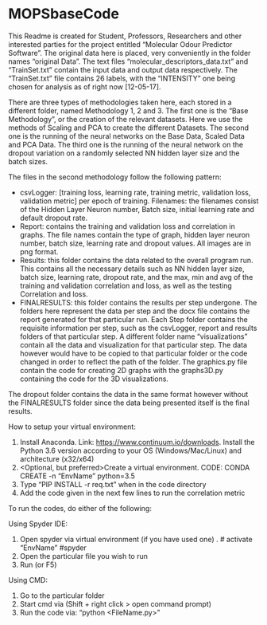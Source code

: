 # MOPSbaseCode

This Readme is created for Student, Professors, Researchers and other interested parties for the project entitled “Molecular Odour Predictor Software”.
The original data here is placed, very conveniently in the folder names “original Data”. The text files “molecular_descriptors_data.txt” and “TrainSet.txt” contain the input data and output data respectively. The “TrainSet.txt” file contains 26 labels, with the “INTENSITY” one being chosen for analysis as of right now [12-05-17].

There are three types of methodologies taken here, each stored in a different folder, named Methodology 1, 2 and 3.
The first one is the “Base Methodology”, or the creation of the relevant datasets. Here we use the methods of Scaling and PCA to create the different Datasets.
The second one is the running of the neural networks on the Base Data, Scaled Data and PCA Data.
The third one is the running of the neural network on the dropout variation on a randomly selected NN hidden layer size and the batch sizes.

The files in the second methodology follow the following pattern:
-	csvLogger: [training loss, learning rate, training metric, validation loss, validation metric] per epoch of training. Filenames: the filenames consist of the Hidden Layer Neuron number, Batch size, initial learning rate and default dropout rate. <No data on testing>
-	Report: contains the training and validation loss and correlation in graphs. The file names contain the type of graph, hidden layer neuron number, batch size, learning rate and dropout values. All images are in png format. <No data on testing>
-	Results: this folder contains the data related to the overall program run. This contains all the necessary details such as NN hidden layer size, batch size, learning rate, dropout rate, and the max, min and avg of the training and validation correlation and loss, as well as the testing Correlation and loss.
-	FINALRESULTS: this folder contains the results per step undergone. The folders here represent the data per step and the docx file contains the report generated for that particular run. Each Step folder contains the requisite information per step, such as the csvLogger, report and results folders of that particular step. A different folder name “visualizations” contain all the data and visualization for that particular step. The data however would have to be copied to that particular folder or the code changed in order to reflect the path of the folder. The graphics.py file contain the code for creating 2D graphs with the graphs3D.py containing the code for the 3D visualizations.

The dropout folder contains the data in the same format however without the FINALRESULTS folder since the data being presented itself is the final results. 

How to setup your virtual environment:
1.	Install Anaconda. Link: https://www.continuum.io/downloads. Install the Python 3.6 version according to your OS (Windows/Mac/Linux) and architecture (x32/x64)
2.	<Optional, but preferred>Create a virtual environment. CODE: CONDA CREATE -n “EnvName” python=3.5
3.	Type “PIP INSTALL -r req.txt” when in the code directory
4.	Add the code given in the next few lines to run the correlation metric

To run the codes, do either of the following:

Using Spyder IDE:
1.	Open spyder via virtual environment (if you have used one)
.		# activate “EnvName”
		#spyder
2.	Open the particular file you wish to run
3.	Run (or F5)

Using CMD:
1.	Go to the particular folder
2.	Start cmd via (Shift + right click > open command prompt)
3.	Run the code via: “python <FileName.py>”
